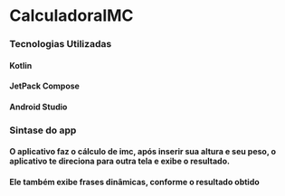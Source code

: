 # CalculadoraIMC

### Tecnologias Utilizadas
#### Kotlin
#### JetPack Compose
#### Android Studio

### Sintase do app
#### O aplicativo faz o cálculo de imc, após inserir sua altura e seu peso, o aplicativo te direciona para outra tela e exibe o resultado.

#### Ele também exibe frases dinâmicas, conforme o resultado obtido
